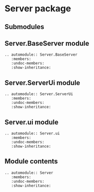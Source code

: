 # Server package

## Submodules

## Server.BaseServer module

```{eval-rst}
.. automodule:: Server.BaseServer
   :members:
   :undoc-members:
   :show-inheritance:
```

## Server.ServerUi module

```{eval-rst}
.. automodule:: Server.ServerUi
   :members:
   :undoc-members:
   :show-inheritance:
```

## Server.ui module

```{eval-rst}
.. automodule:: Server.ui
   :members:
   :undoc-members:
   :show-inheritance:
```

## Module contents

```{eval-rst}
.. automodule:: Server
   :members:
   :undoc-members:
   :show-inheritance:
```
